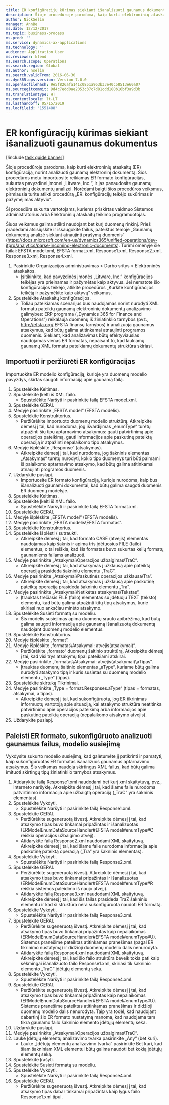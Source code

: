 ```yaml
---
title: ER konfigūracijų kūrimas siekiant išanalizuoti gaunamus dokumentus
description: Šioje procedūroje parodoma, kaip kurti elektroninių ataskaitų (ER) konfigūraciją, norint analizuoti gaunamą elektroninį dokumentą.
author: NickSelin
manager: AnnBe
ms.date: 12/12/2017
ms.topic: business-process
ms.prod: ''
ms.service: dynamics-ax-applications
ms.technology: ''
audience: Application User
ms.reviewer: kfend
ms.search.scope: Operations
ms.search.region: Global
ms.author: nselin
ms.search.validFrom: 2016-06-30
ms.dyn365.ops.version: Version 7.0.0
ms.openlocfilehash: 9e5f826afa141c0851a963b33e40c58513e60a07
ms.sourcegitcommit: 9d4c7edd0ae2053c37c7d81cdd180b16bf3a9d3b
ms.translationtype: HT
ms.contentlocale: lt-LT
ms.lasthandoff: 05/15/2019
ms.locfileid: "1551488"
---
```

# <a name="design-er-configurations-to-parse-incoming-documents"></a>ER konfigūracijų kūrimas siekiant išanalizuoti gaunamus dokumentus

[!include [task guide banner](../../includes/task-guide-banner.md)]

Šioje procedūroje parodoma, kaip kurti elektroninių ataskaitų (ER) konfigūraciją, norint analizuoti gaunamą elektroninį dokumentą. Šios procedūros metu importuosite reikiamas ER formato konfigūracijas, sukurtas pavyzdinei įmonei „Litware, Inc.“, ir jas panaudosite gaunamų elektroninių dokumentų analizei. Norėdami baigti šios procedūros veiksmus, pirmiausia turite atlikti procedūrą „ER: konfigūracijų teikėjo sukūrimas ir pažymėjimas aktyviu“.

Ši procedūra sukurta vartotojams, kuriems priskirtas vaidmuo Sistemos administratorius arba Elektroninių ataskaitų teikimo programuotojas. 

Šiuos veiksmus galima atlikti naudojant bet kurį duomenų rinkinį. Prieš pradėdami atsisiųskite ir išsaugokite failus, pateiktus temoje „Gaunamų dokumentų analizė siekiant atnaujinti prašymų duomenis“ (https://docs.microsoft.com/en-us/dynamics365/unified-operations/dev-itpro/analytics/parse-incoming-electronic-documents). Turimi omenyje šie failai: EFSTA model.xml, EFSTA format.xml, Response1.xml, Response2.xml, Response3.xml, Response4.xml.

1. Pasirinkite Organizacijos administravimas > Darbo sritys > Elektroninės ataskaitos.
    * Įsitikinkite, kad pavyzdinės įmonės „Litware, Inc.” konfigūracijos teikėjas yra prieinamas ir pažymėtas kaip aktyvus. Jei nematote šio konfigūracijos teikėjo, atlikite procedūros „Kurkite konfigūracijos teikėją ir pažymėkite kaip aktyvų“ veiksmus.  
2. Spustelėkite Ataskaitų konfigūracijos.
    * Toliau pateikiamas scenarijus bus naudojamas norint nurodyti XML formatu pateiktų gaunamų elektroninių dokumentų analizavimo galimybes: ERP programa („Dynamics 365 for Finance and Operations“) reikalauja duomenų iš žiniatinklio tarnybos (pvz., http://efsta.org/ EFSTA finansų tarnybos) ir analizuoja gaunamus atsakymus, kad būtų galima atitinkamai atnaujinti programos duomenis. Siekiant, kad analizavimas būtų efektyviausias naudojamas vienas ER formatas, nepaisant to, kad laukiamų gaunamų XML formatu pateikiamų dokumentų struktūra skiriasi.   

## <a name="import-and-review-er-configurations"></a>Importuoti ir peržiūrėti ER konfigūracijas
Importuokite ER modelio konfigūraciją, kurioje yra duomenų modelio pavyzdys, skirtas saugoti informaciją apie gaunamą failą.  
1. Spustelėkite Keitimas.
2. Spustelėkite Įkelti iš XML failo.
    * Spustelėkite Naršyti ir pasirinkite failą EFSTA model.xml.  
3. Spustelėkite GERAI.
4. Medyje pasirinkite „EFSTA model“ (EFSTA modelis).
5. Spustelėkite Konstruktorius.
    * Peržiūrėkite importuoto duomenų modelio struktūrą. Atkreipkite dėmesį į tai, kad nurodoma, jog išvardijimas „enumType“ turėtų atpažinti šių tipų aptarnavimo atsakymus: gauti patvirtinimą apie operacijos pateikimą, gauti informacijos apie paskutinę pateiktą operaciją ir atpažinti nepalaikomo tipo atsakymus.   
6. Medyje išplėskite „Response“ (atsakymas).
    * Atkreipkite dėmesį į tai, kad nurodoma, jog šakninis elementas „Atsakymas“ turėtų nurodyti, kokio tipo duomenys turi būti paimami iš palaikomo aptarnavimo atsakymo, kad būtų galima atitinkamai atnaujinti programos duomenis.   
7. Uždarykite puslapį.
    * Importuosite ER formato konfigūraciją, kurioje nurodoma, kaip bus išanalizuoti gaunami dokumentai, kad būtų galima saugoti duomenis ER duomenų modelyje.   
8. Spustelėkite Keitimas.
9. Spustelėkite Įkelti iš XML failo.
    * Spustelėkite Naršyti ir pasirinkite failą EFSTA format.xml.  
10. Spustelėkite GERAI.
11. Medyje išplėskite „EFSTA model“ (EFSTA modelis).
12. Medyje pasirinkite „EFSTA modelis\EFSTA formatas“.
13. Spustelėkite Konstruktorius.
14. Spustelėkite Išplėsti / sutraukti.
    * Atkreipkite dėmesį į tai, kad formato CASE (atvejis) elementas naudojamas kaip šaknis ir apima tris įdėtuosius FILE (failo) elementus, o tai reiškia, kad šis formatas buvo sukurtas kelių formatų gaunamiems failams analizuoti.  
15. Medyje pasirinkite „Atsakymai\Operacijos užbaigimas\TraC“.
    * Atkreipkite dėmesį į tai, kad atsakymas į užklausą apie pateiktą operaciją prasideda šakniniu elementu „TraC“.   
16. Medyje pasirinkite „Atsakymai\Paskutinės operacijos užklausa\Tra“.
    * Atkreipkite dėmesį į tai, kad atsakymas į užklausą apie paskutinę pateiktą operaciją prasideda šakniniu elementu „Tra“.   
17. Medyje pasirinkite „Atsakymai\Netikėtas atsakymas\Tekstas“.
    * Įtrauktas trečiasis FILE (failo) elementas su įdėtuoju TEXT (teksto) elementu, kad būtų galima atpažinti kitų tipų atsakymus, kurie skiriasi nuo anksčiau minėto atsakymo.   
18. Spustelėkite Susieti formatą su modeliu.
    * Šis modelis susiejimas apima duomenų srauto apibrėžimą, kad būtų galima saugoti informaciją apie gaunamą išanalizuotą dokumentą naudojant duomenų modelio elementus.  
19. Spustelėkite Konstruktorius.
20. Medyje išplėskite „format“.
21. Medyje išplėskite „formatas\Atsakymai: atvejis(atsakymai)“.
    * Peržiūrėkite „formato“ duomenų šaltinio struktūrą. Atkreipkite dėmesį į tai, kad visi trys atsakymų tipai pateikiami atskirai.   
22. Medyje pasirinkite „formatas\Atsakymai: atvejis(atsakymai)\aTipas“.
    * Įtrauktas duomenų šaltinio elementas „aType“, kuriame būtų galima nurodyti atsakymo tipą ir kuris susietas su duomenų modelio elementu „Type“ (tipas).  
23. Spustelėkite skirtuką Tikrinimai.
24. Medyje pasirinkite „Type = format.Responses.aType“ (tipas = formatas, atsakymai, a tipas).
    * Atkreipkite dėmesį į tai, kad sukonfigūruota, jog ER tikrinimas informuotų vartotoją apie situaciją, kai atsakymo struktūra neatitinka patvirtinimo apie operacijos pateikimą arba informacijos apie paskutinę pateiktą operaciją (nepalaikomo atsakymo atvejis).   
25. Uždarykite puslapį.

## <a name="run-model-mapping-of-er-format-configured-for-parsing-incoming-files"></a>Paleisti ER formato, sukonfigūruoto analizuoti gaunamus failus, modelio susiejimą
Vykdysite sukurto modelio susiejimą, kad galėtumėte jį patikrinti ir pamatyti, kaip sukonfigūruotas ER formatas išanalizuos gaunamus aptarnavimo atsakymus. Šis veiksmas naudoja skirtingus XML failus, kad būtų galima imituoti skirtingų tipų žiniatinklio tarnybos atsakymus.   
1. Atidarykite failą Response1.xml naudodami bet kurį xml skaitytuvą, pvz., interneto naršyklę. Atkreipkite dėmesį į tai, kad šiame faile nurodoma patvirtinimo informacija apie užbaigtą operaciją („TraC“ yra šakninis elementas).   
2. Spustelėkite Vykdyti.
    * Spustelėkite Naršyti ir pasirinkite failą Response1.xml.  
3. Spustelėkite GERAI.
    * Peržiūrėkite sugeneruotą išvestį. Atkreipkite dėmesį į tai, kad atsakymo tipas buvo tinkamai pripažintas ir išanalizuotas (ERModelEnumDataSourceHandler#EFSTA model#enumType#C reiškia operacijos užbaigimo atvejį).   
    * Atidarykite failą Response2.xml naudodami XML skaitytuvą. Atkreipkite dėmesį į tai, kad šiame faile nurodoma informacija apie paskutinę pateiktą operaciją („Tra“ yra šakninis elementas).   
4. Spustelėkite Vykdyti.
    * Spustelėkite Naršyti ir pasirinkite failą Response2.xml.  
5. Spustelėkite GERAI.
    * Peržiūrėkite sugeneruotą išvestį. Atkreipkite dėmesį į tai, kad atsakymo tipas buvo tinkamai pripažintas ir išanalizuotas (ERModelEnumDataSourceHandler#EFSTA model#enumType#R reiškia sistemos paleidimo iš naujo atvejį).   
    * Atidarykite failą Response3.xml naudodami XML skaitytuvą. Atkreipkite dėmesį į tai, kad šis failas prasideda TraZ šakniniu elementu ir kad ši struktūra nėra sukonfigūruota naudoti ER formatą.   
6. Spustelėkite Vykdyti.
    * Spustelėkite Naršyti ir pasirinkite failą Response3.xml.  
7. Spustelėkite GERAI.
    * Peržiūrėkite sugeneruotą išvestį. Atkreipkite dėmesį į tai, kad atsakymo tipas buvo tinkamai pripažintas kaip nepalaikomas (ERModelEnumDataSourceHandler#EFSTA model#enumType#U). Sistemos pranešime pateiktas atitinkamas pranešimas (pagal ER tikrinimo nustatymą) ir didžioji duomenų modelio dalis nenurodyta.   
    * Atidarykite failą Response4.xml naudodami XML skaitytuvą. Atkreipkite dėmesį į tai, kad šio failo struktūra beveik tokia pati kaip sėkmingai išanalizuoto failo Response1.xml, skiriasi tik šakninio elemento „TraC“ įdėtųjų elementų seka.   
8. Spustelėkite Vykdyti.
    * Spustelėkite Naršyti ir pasirinkite failą Response4.xml.  
9. Spustelėkite GERAI.
    * Peržiūrėkite sugeneruotą išvestį. Atkreipkite dėmesį į tai, kad atsakymo tipas buvo tinkamai pripažintas kaip nepalaikomas (ERModelEnumDataSourceHandler#EFSTA model#enumType#U). Sistemos pranešime pateiktas atitinkamas pranešimas ir didžioji duomenų modelio dalis nenurodyta. Taip yra todėl, kad naudojant dabartinį šio ER formato nustatymą manoma, kad naudojama tam tikra gaunamo failo šakninio elemento įdėtųjų elementų seka.   
10. Uždarykite puslapį.
11. Medyje pasirinkite „Atsakymai\Operacijos užbaigimas\TraC“.
12. Lauke Įdėtųjų elementų analizavimo tvarka pasirinkite „Any“ (bet kuri).
    * Lauke „Įdėtųjų elementų analizavimo tvarka“ pasirinkite Bet kuri, kad šiam šakniniam XML elementui būtų galima naudoti bet kokią įdėtųjų elementų seką.  
13. Spustelėkite Įrašyti.
14. Spustelėkite Susieti formatą su modeliu.
15. Spustelėkite Vykdyti.
    * Spustelėkite Naršyti ir pasirinkite failą Response4.xml.  
16. Spustelėkite GERAI.
    * Peržiūrėkite sugeneruotą išvestį. Atkreipkite dėmesį į tai, kad atsakymo tipas dabar tinkamai pripažintas kaip lygus failo Response1.xml tipui.  


